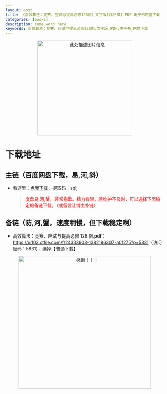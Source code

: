 ```yaml
---
layout: post
title: 《高效算法：竞赛、应试与提高必修128例》文字版[非扫描] PDF 电子书网盘下载
categories: [books]
description: some word here
keywords: 高效算法：竞赛、应试与提高必修128例,文字版,PDF,电子书,网盘下载
---
```


<div align="center"><img src="https://pic.imgdb.cn/item/67063185d29ded1a8c7848e3.png" alt="此处描述图片信息" width="300px" height="auto"></div>

# 下载地址

## 主链（百度网盘下载，易,河,斜）

- 看这里：[点我下载](https://pan.baidu.com/s/1iMXUbSbtZQZjDcqDmnWUyw?pwd=sqlj)，提取码：sqlj

  > <p style="color:red" >度盘易,河,蟹，非常抱歉。精力有限，若维护不及时，可以选择下面稳定的备链下载。（或留言让博主补链）</p>

## 备链（防,河,蟹，速度稍慢，但下载稳定啊）

- 高效算法：竞赛、应试与提高必修 128 例.**pdf**：<https://url03.ctfile.com/f/24333903-1382196307-a0f275?p=5831>（访问密码：5831），选择【普通下载】

<div align="center"><img src="https://pic.imgdb.cn/item/6707df6bd29ded1a8ce37031.gif" alt="感谢！！！" width="420px" height="auto"/></div>
